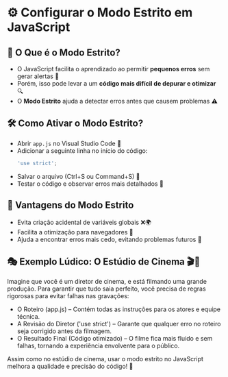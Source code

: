 # ⚙️ Configurar o Modo Estrito em JavaScript

## 📌 O Que é o Modo Estrito?
- O JavaScript facilita o aprendizado ao permitir **pequenos erros** sem gerar alertas 🚀
- Porém, isso pode levar a um **código mais difícil de depurar e otimizar** 🔍
- O **Modo Estrito** ajuda a detectar erros antes que causem problemas ⚠️

## 🛠️ Como Ativar o Modo Estrito?
- Abrir `app.js` no Visual Studio Code 📂
- Adicionar a seguinte linha no início do código:
   ```javascript
   'use strict';
   ```
- Salvar o arquivo (Ctrl+S ou Command+S) 💾
- Testar o código e observar erros mais detalhados 🔎

## 🚀 Vantagens do Modo Estrito
- Evita criação acidental de variáveis globais ❌🌍
- Facilita a otimização para navegadores 🚀
- Ajuda a encontrar erros mais cedo, evitando problemas futuros 🔧

## 🎭 Exemplo Lúdico: O Estúdio de Cinema 🎬🎥
Imagine que você é um diretor de cinema, e está filmando uma grande produção. Para garantir que tudo saia perfeito, você precisa de regras rigorosas para evitar falhas nas gravações:
- O Roteiro (app.js) – Contém todas as instruções para os atores e equipe técnica.
- A Revisão do Diretor ('use strict') – Garante que qualquer erro no roteiro seja corrigido antes da filmagem.
- O Resultado Final (Código otimizado) – O filme fica mais fluido e sem falhas, tornando a experiência envolvente para o público.

Assim como no estúdio de cinema, usar o modo estrito no JavaScript melhora a qualidade e precisão do código! 🚀